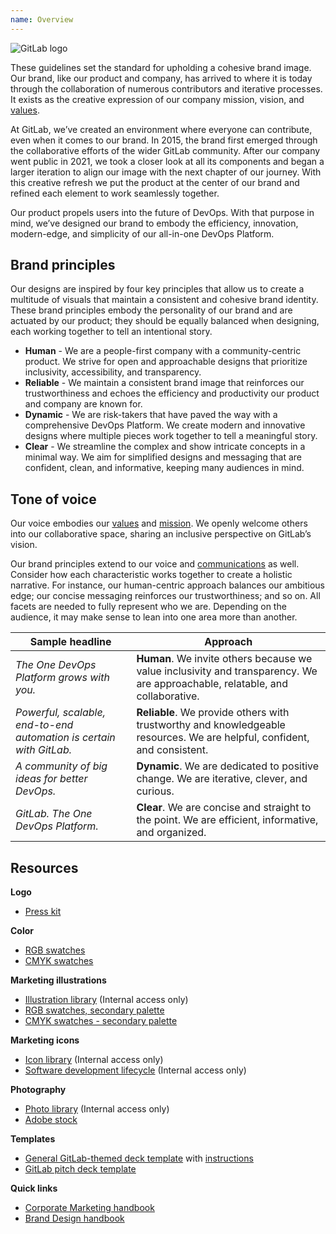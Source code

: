 ```yaml
---
name: Overview
---
```


<img class="d-block a-center gl-mb-7 img-50" src="/img/brand/gitlab-logo.svg" alt="GitLab logo" role="img" />

These guidelines set the standard for upholding a cohesive brand image. Our brand, like our product and company, has arrived to where it is today through the collaboration of numerous contributors and iterative processes. It exists as the creative expression of our company mission, vision, and [values](https://about.gitlab.com/handbook/values/).

At GitLab, we’ve created an environment where everyone can contribute, even when it comes to our brand. In 2015, the brand first emerged through the collaborative efforts of the wider GitLab community. After our company went public in 2021, we took a closer look at all its components and began a larger iteration to align our image with the next chapter of our journey. With this creative refresh we put the product at the center of our brand and refined each element to work seamlessly together.

Our product propels users into the future of DevOps. With that purpose in mind, we’ve designed our brand to embody the efficiency, innovation, modern-edge, and simplicity of our all-in-one DevOps Platform.

## Brand principles

Our designs are inspired by four key principles that allow us to create a multitude of visuals that maintain a consistent and cohesive brand identity. These brand principles embody the personality of our brand and are actuated by our product; they should be equally balanced when designing, each working together to tell an intentional story.

- **Human** - We are a people-first company with a community-centric product. We strive for open and approachable designs that prioritize inclusivity, accessibility, and transparency.
- **Reliable** - We maintain a consistent brand image that reinforces our trustworthiness and echoes the efficiency and productivity our product and company are known for.
- **Dynamic** - We are risk-takers that have paved the way with a comprehensive DevOps Platform. We create modern and innovative designs where multiple pieces work together to tell a meaningful story.
- **Clear** - We streamline the complex and show intricate concepts in a minimal way. We aim for simplified designs and messaging that are confident, clean, and informative, keeping many audiences in mind.

## Tone of voice

Our voice embodies our [values](https://about.gitlab.com/handbook/values/) and [mission](https://about.gitlab.com/company/mission/#mission). We openly welcome others into our collaborative space, sharing an inclusive perspective on GitLab’s vision.

Our brand principles extend to our voice and [communications](https://about.gitlab.com/handbook/communication/#writing-style-guidelines) as well. Consider how each characteristic works together to create a holistic narrative. For instance, our human-centric approach balances our ambitious edge; our concise messaging reinforces our trustworthiness; and so on. All facets are needed to fully represent who we are. Depending on the audience, it may make sense to lean into one area more than another.

| **Sample headline** | **Approach** |
| ------ | ------ |
| _The One DevOps Platform grows with you._ | **Human**. We invite others because we value inclusivity and transparency. We are approachable, relatable, and collaborative. |
| _Powerful, scalable, end-to-end automation is certain with GitLab._ | **Reliable**. We provide others with trustworthy and knowledgeable resources. We are helpful, confident, and consistent. |
| _A community of big ideas for better DevOps._ | **Dynamic**. We are dedicated to positive change. We are iterative, clever, and curious. |
| _GitLab. The One DevOps Platform._ | **Clear**. We are concise and straight to the point. We are efficient, informative, and organized. |

## Resources

**Logo**
- [Press kit](https://about.gitlab.com/press/press-kit/)

**Color**
- [RGB swatches](https://drive.google.com/file/d/1Ihb3DiRcm94KegtPFR3yXeTkXsoeGNJL/view?usp=sharing)
- [CMYK swatches](https://drive.google.com/file/d/1jHEZsVcdw4i-qJlgcCTfLBDn6XS08eVx/view?usp=sharing)

**Marketing illustrations**
- [Illustration library](https://drive.google.com/drive/folders/1GLoJ1Ua55vqTcYVfobcRunu9r7mQiLDq?usp=sharing) (Internal access only)
- [RGB swatches, secondary palette](https://drive.google.com/file/d/1kCcvxYMKPkDCEFQd6imQcHhFGC14Hgte/view?usp=sharing)
- [CMYK swatches - secondary palette](https://drive.google.com/file/d/1J2ZutCXZPJHQc9fgHvJYaVFSkOtlyn4t/view?usp=sharing)

**Marketing icons**
- [Icon library](https://drive.google.com/drive/folders/1dsRceA94H8CI0q7JAeWwEuWoNUuqdGq-?usp=sharing) (Internal access only)
- [Software development lifecycle](https://drive.google.com/drive/folders/15kLTAKngeVEE7dWbP471EVKfhF25kSnN?usp=sharing) (Internal access only)

**Photography**
- [Photo library](https://drive.google.com/drive/folders/1VHErs-KSNX1FIIVgXJR3OmIzwU7M4E1M?usp=sharing) (Internal access only)
- [Adobe stock](https://stock.adobe.com/)

**Templates**
- [General GitLab-themed deck template](https://docs.google.com/presentation/d/1xuw2RrjoSPx69p9v7aacrustmVto8cKWaFn_YK7Riug/edit#slide=id.g1287bf62b57_0_209) with [instructions](https://about.gitlab.com/handbook/tools-and-tips/#google-slides)
- [GitLab pitch deck template](https://docs.google.com/presentation/d/1vtFnh8DU6ZZzASTHg83UrhM6LJWqo5lq9mJDAY2ILpw/edit?usp=sharing)

**Quick links**
- [Corporate Marketing handbook](https://about.gitlab.com/handbook/marketing/corporate-marketing/)
- [Brand Design handbook](https://about.gitlab.com/handbook/marketing/corporate-marketing/brand-activation/brand-design/)
